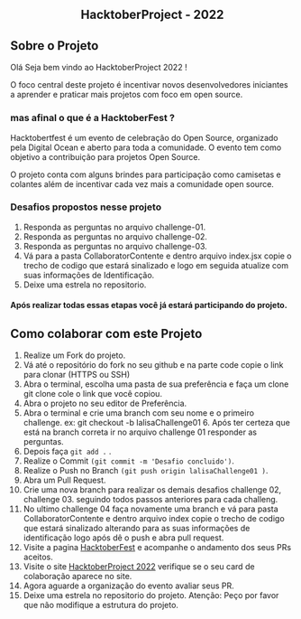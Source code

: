 <p align="center">
  <h2 align="center">HacktoberProject - 2022</h2>
</p>

## Sobre o Projeto

Olá Seja bem vindo ao HacktoberProject 2022 !

O foco central deste projeto é incentivar novos desenvolvedores iniciantes a aprender e praticar mais
projetos com foco em open source.

### mas afinal o que é a HacktoberFest ?

Hacktobertfest é um evento de celebração do Open Source, organizado pela Digital Ocean e aberto para toda a comunidade.
O evento tem como objetivo a contribuição para projetos Open Source.

O projeto conta com alguns brindes para participação como camisetas e colantes além de incentivar cada
vez mais a comunidade open source.

### Desafios propostos nesse projeto

1. Responda as perguntas no arquivo challenge-01.
2. Responda as perguntas no arquivo challenge-02.
3. Responda as perguntas no arquivo challenge-03.
4. Vá para a pasta CollaboratorContente e dentro arquivo index.jsx copie o trecho de codigo que estará sinalizado e logo em seguida atualize com suas informações de Identificação.
5. Deixe uma estrela no repositorio.

#### Após realizar todas essas etapas você já estará participando do projeto.

## Como colaborar com este Projeto

1. Realize um Fork do projeto.
2. Vá até o repositório do fork no seu github e na parte code copie o link para clonar (HTTPS ou SSH)
3. Abra o terminal, escolha uma pasta de sua preferência e faça um clone git clone cole o link que você copiou.
4. Abra o projeto no seu editor de Preferência.
5. Abra o terminal e crie uma branch com seu nome e o primeiro challenge.
   ex: git checkout -b lalisaChallenge01 6. Após ter certeza que está na branch correta ir no arquivo challenge 01 responder as perguntas.
6. Depois faça `git add .` .
7. Realize o Commit `(git commit -m 'Desafio concluido')`.
8. Realize o Push no Branch `(git push origin lalisaChallenge01 )`.
9. Abra um Pull Request.
10. Crie uma nova branch para realizar os demais desafios challenge 02, challenge 03. seguindo todos passos anteriores para cada challeng.
11. No ultimo challenge 04 faça novamente uma branch e vá para pasta CollaboratorContente e dentro arquivo index copie o trecho de codigo que estará sinalizado alterando para as suas informações de identificação logo após dê o push e abra pull request.
12. Visite a pagina [HacktoberFest](https://hacktoberfest.com/) e acompanhe o andamento dos seus PRs aceitos.
13. Visite o site [HacktoberProject 2022](https://hacktoberproject.vercel.app/) verifique se o seu card de colaboração aparece no site.
14. Agora aguarde a organização do evento avaliar seus PR.
15. Deixe uma estrela no repositorio do projeto.
    Atenção: Peço por favor que não modifique a estrutura do projeto.
